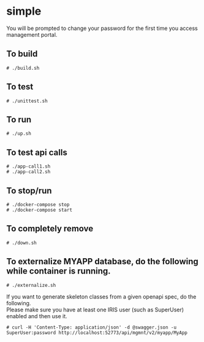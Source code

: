 # simple
You will be prompted to change your password for the first time you access management portal.  

## To build
```
# ./build.sh
```
## To test
```
# ./unittest.sh
```
## To run
```
# ./up.sh
```
## To test api calls
```
# ./app-call1.sh
# ./app-call2.sh
```
## To stop/run
```
# ./docker-compose stop
# ./docker-compose start
```
## To completely remove
```
# ./down.sh
```
## To externalize MYAPP database, do the following while container is running.
```
# ./externalize.sh
```

If you want to generate skeleton classes from a given openapi spec, do the following.   
Please make sure you have at least one IRIS user (such as SuperUser) enabled and then use it.
```
# curl -H 'Content-Type: application/json' -d @swagger.json -u SuperUser:password http://localhost:52773/api/mgmnt/v2/myapp/MyApp
```
